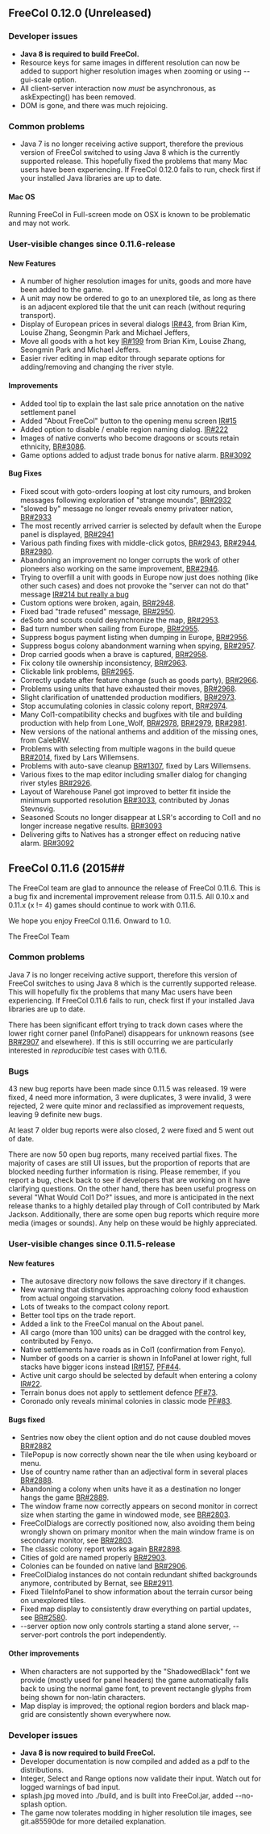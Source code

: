 ## FreeCol 0.12.0 (Unreleased) ##

### Developer issues ###

* **Java 8 is required to build FreeCol.**
* Resource keys for same images in different resolution can now be added to support higher resolution images when zooming or using --gui-scale option.
* All client-server interaction now *must* be asynchronous, as askExpecting() has been removed.
* DOM is gone, and there was much rejoicing.

### Common problems ###

* Java 7 is no longer receiving active support, therefore the previous version of FreeCol switched to using Java 8 which is the currently supported release.  This hopefully fixed the problems that many Mac users have been experiencing.  If FreeCol 0.12.0 fails to run, check first if your installed Java libraries are up to date.

#### Mac OS ####
Running FreeCol in Full-screen mode on OSX is known to be problematic and may not work.

### User-visible changes since 0.11.6-release ###

#### New Features ####

* A number of higher resolution images for units, goods and more have been added to the game.
* A unit may now be ordered to go to an unexplored tile, as long as there is an adjacent explored tile that the unit can reach (without requring transport).
* Display of European prices in several dialogs [IR#43](https://sourceforge.net/p/freecol/improvement-requests/43), from Brian Kim, Louise Zhang, Seongmin Park and Michael Jeffers,
* Move all goods with a hot key [IR#199](https://sourceforge.net/p/freecol/improvement-requests/199/) from Brian Kim, Louise Zhang, Seongmin Park and Michael Jeffers.
* Easier river editing in map editor through separate options for adding/removing and changing the river style.

#### Improvements ####

* Added tool tip to explain the last sale price annotation on the native settlement panel
* Added "About FreeCol" button to the opening menu screen [IR#15](https://sourceforge.net/p/freecol/improvement-requests/15/)
* Added option to disable / enable region naming dialog. [IR#222](https://sourceforge.net/p/freecol/improvement-requests/222)
* Images of native converts who become dragoons or scouts retain ethnicity, [BR#3086](https://sourceforge.net/p/freecol/bugs/3086).
* Game options added to adjust trade bonus for native alarm. [BR#3092](https://sourceforge.net/p/freecol/bugs/3092/)

#### Bug Fixes ####

* Fixed scout with goto-orders looping at lost city rumours, and broken messages following exploration of "strange mounds", [BR#2932](https://sourceforge.net/p/freecol/bugs/2932)
* "slowed by" message no longer reveals enemy privateer nation, [BR#2933](https://sourceforge.net/p/freecol/bugs/2933)
* The most recently arrived carrier is selected by default when the Europe panel is displayed, [BR#2941](https://sourceforge.net/p/freecol/bugs/2941)
* Various path finding fixes with middle-click gotos, [BR#2943](https://sourceforge.net/p/freecol/bugs/2943), [BR#2944](https://sourceforge.net/p/freecol/bugs/2944), [BR#2980](https://sourceforge.net/p/freecol/bugs/2980).
* Abandoning an improvement no longer corrupts the work of other pioneers also working on the same improvement, [BR#2946](https://sourceforge.net/p/freecol/bugs/2946).
* Trying to overfill a unit with goods in Europe now just does nothing (like other such cases) and does not provoke the "server can not do that" message [IR#214 but really a bug](https://sourceforge.net/p/freecol/improvement-requests/214/)
* Custom options were broken, again, [BR#2948](https://sourceforge.net/p/freecol/bugs/2948).
* Fixed bad "trade refused" message, [BR#2950](https://sourceforge.net/p/freecol/bugs/2950).
* deSoto and scouts could desynchronize the map, [BR#2953](https://sourceforge.net/p/freecol/bugs/2953).
* Bad turn number when sailing from Europe, [BR#2955](https://sourceforge.net/p/freecol/bugs/2955).
* Suppress bogus payment listing when dumping in Europe, [BR#2956](https://sourceforge.net/p/freecol/bugs/2956).
* Suppress bogus colony abandonment warning when spying, [BR#2957](https://sourceforge.net/p/freecol/bugs/2957).
* Drop carried goods when a brave is captured, [BR#2958](https://sourceforge.net/p/freecol/bugs/2958).
* Fix colony tile ownership inconsistency,  [BR#2963](https://sourceforge.net/p/freecol/bugs/2963).
* Clickable link problems, [BR#2965](https://sourceforge.net/p/freecol/bugs/2965).
* Correctly update after feature change (such as goods party), [BR#2966](https://sourceforge.net/p/freecol/bugs/2966).
* Problems using units that have exhausted their moves, [BR#2968](https://sourceforge.net/p/freecol/bugs/2968).
* Slight clarification of unattended production modifiers, [BR#2973](https://sourceforge.net/p/freecol/bugs/2973).
* Stop accumulating colonies in classic colony report, [BR#2974](https://sourceforge.net/p/freecol/bugs/2974).
* Many Col1-compatibility checks and bugfixes with tile and building production with help from Lone_Wolf, [BR#2978](https://sourceforge.net/p/freecol/bugs/2978), [BR#2979](https://sourceforge.net/p/freecol/bugs/2979), [BR#2981](https://sourceforge.net/p/freecol/bugs/2981).
* New versions of the national anthems and addition of the missing ones, from CalebRW.
* Problems with selecting from multiple wagons in the build queue [BR#2014](https://sourceforge.net/p/freecol/bugs/2014), fixed by Lars Willemsens.
* Problems with auto-save cleanup [BR#1307](https://sourceforge.net/p/freecol/bugs/1307), fixed by Lars Willemsens.
* Various fixes to the map editor including smaller dialog for changing river styles [BR#2926](https://sourceforge.net/p/freecol/bugs/2926).
* Layout of Warehouse Panel got improved to better fit inside the minimum supported resolution [BR#3033](https://sourceforge.net/p/freecol/bugs/3033), contributed by Jonas Stevnsvig.
* Seasoned Scouts no longer disappear at LSR's according to Col1 and no longer increase negative results. [BR#3093](https://sourceforge.net/p/freecol/bugs/3093/)
* Delivering gifts to Natives has a stronger effect on reducing native alarm. [BR#3092](https://sourceforge.net/p/freecol/bugs/3092/)


## FreeCol 0.11.6 (2015##

The FreeCol team are glad to announce the release of FreeCol 0.11.6.  This is a bug fix and incremental improvement release from 0.11.5.  All 0.10.x and 0.11.x (x != 4) games should continue to work with 0.11.6.

We hope you enjoy FreeCol 0.11.6.  Onward to 1.0.

The FreeCol Team


### Common problems ###

Java 7 is no longer receiving active support, therefore this version of FreeCol switches to using Java 8 which is the currently supported release.  This will hopefully fix the problems that many Mac users have been experiencing.  If FreeCol 0.11.6 fails to run, check first if your installed Java libraries are up to date.

There has been significant effort trying to track down cases where the lower right corner panel (InfoPanel) disappears for unknown reasons (see [BR#2907](https://sourceforge.net/p/freecol/bugs/2907) and elsewhere).  If this is still occurring we are particularly interested in *reproducible* test cases with 0.11.6.


### Bugs ###

43 new bug reports have been made since 0.11.5 was released.  19 were fixed, 4 need more information, 3 were duplicates, 3 were invalid, 3 were rejected, 2 were quite minor and reclassified as improvement requests, leaving 9 definite new bugs.

At least 7 older bug reports were also closed, 2 were fixed and 5 went out of date.

There are now 50 open bug reports, many received partial fixes. 
The majority of cases are still UI issues, but the proportion of reports that are blocked needing further information is rising.  Please remember, if you report a bug, check back to see if developers that are working on it have clarifying questions.  On the other hand, there has been useful progress on several "What Would Col1 Do?" issues, and more is anticipated in the next release thanks to a highly detailed play through of Col1 contributed by Mark Jackson.
Additionally, there are some open bug reports which require more media (images or sounds). Any help on these would be highly appreciated.


### User-visible changes since 0.11.5-release ###

#### New features ####

- The autosave directory now follows the save directory if it changes.
- New warning that distinguishes approaching colony food exhaustion from actual ongoing starvation.
- Lots of tweaks to the compact colony report.
- Better tool tips on the trade report.
- Added a link to the FreeCol manual on the About panel.
- All cargo (more than 100 units) can be dragged with the control key, contributed by Fenyo.
- Native settlements have roads as in Col1 (confirmation from Fenyo).
- Number of goods on a carrier is shown in InfoPanel at lower right, full stacks have bigger icons instead [IR#157](https://sourceforge.net/p/freecol/improvement-requests/157/), [PF#44](https://sourceforge.net/p/freecol/pending-features-for-freecol/44/).
- Active unit cargo should be selected by default when entering a colony [IR#22](https://sourceforge.net/p/freecol/improvement-requests/22/).
- Terrain bonus does not apply to settlement defence [PF#73](https://sourceforge.net/p/freecol/pending-features-for-freecol/73).
- Coronado only reveals minimal colonies in classic mode [PF#83](https://sourceforge.net/p/freecol/pending-features-for-freecol/83).

#### Bugs fixed ####

- Sentries now obey the client option and do not cause doubled moves [BR#2882](https://sourceforge.net/p/freecol/bugs/2882)
- TilePopup is now correctly shown near the tile when using keyboard or menu.
- Use of country name rather than an adjectival form in several places [BR#2888](https://sourceforge.net/p/freecol/bugs/2888).
- Abandoning a colony when units have it as a destination no longer hangs the game [BR#2889](https://sourceforge.net/p/freecol/bugs/2889).
- The window frame now correctly appears on second monitor in correct size when starting the game in windowed mode, see [BR#2803](https://sourceforge.net/p/freecol/bugs/2803).
- FreeColDialogs are correctly positioned now, also avoiding them being wrongly shown on primary monitor when the main window frame is on secondary monitor, see [BR#2803](https://sourceforge.net/p/freecol/bugs/2803).
- The classic colony report works again [BR#2898](https://sourceforge.net/p/freecol/bugs/2898).
- Cities of gold are named properly [BR#2903](https://sourceforge.net/p/freecol/bugs/2903).
- Colonies can be founded on native land [BR#2906](https://sourceforge.net/p/freecol/bugs/2906).
- FreeColDialog instances do not contain redundant shifted backgrounds anymore, contributed by Bernat, see [BR#2911](https://sourceforge.net/p/freecol/bugs/2911).
- Fixed TileInfoPanel to show information about the terrain cursor being on unexplored tiles.
- Fixed map display to consistently draw everything on partial updates, see [BR#2580](https://sourceforge.net/p/freecol/bugs/2580).
- --server option now only controls starting a stand alone server, --server-port controls the port independently.


<!--
Bug:  2883? 2886 2887 2891 2893 2899 2904 2905
Dup: 2907 2914 2923
Media: 2888
Fixed:  2879 2880 2881 2882 2884 2889 2890 2894 2896 2898 2903 2906 2908 2909 2910 2915 2917 2920 2922
Invalid: 2897 2913 2916
NeedInfo  2895 2897 2901 2921
Rejected: 2900 2918 2919
->IR:   2892 2902
UI:      2911 2912

[2879 .. 2923, (2885 in 0.11.5)]

Fixed:    2580 2873
OutOfDate: 2047 2828 2830 2850 2854
-->

#### Other improvements ####

- When characters are not supported by the "ShadowedBlack" font we provide (mostly used for panel headers) the game automatically falls back to using the normal game font, to prevent rectangle glyphs from being shown for non-latin characters.
- Map display is improved; the optional region borders and black map-grid are consistently shown everywhere now.

<!-- ecbc3b7(0.11.4) .. -->

### Developer issues ###

- **Java 8 is now required to build FreeCol.**
- Developer documentation is now compiled and added as a pdf to the distributions.
- Integer, Select and Range options now validate their input.  Watch out for logged warnings of bad input.
- splash.jpg moved into ./build, and is built into FreeCol.jar, added --no-splash option.
- The game now tolerates modding in higher resolution tile images, see git.a85590de for more detailed explanation.
